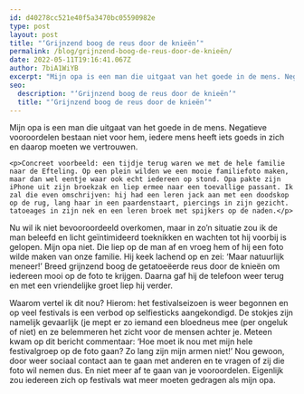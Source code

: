 ```yaml
---
id: d40278cc521e40f5a3470bc05590982e
type: post
layout: post
title: "‘Grijnzend boog de reus door de knieën’"
permalink: /blog/grijnzend-boog-de-reus-door-de-knieën/
date: 2022-05-11T19:16:41.067Z
author: 7biA1WiYB
excerpt: "Mijn opa is een man die uitgaat van het goede in de mens. Negatieve vooroordelen bestaan niet voor hem, iedere mens heeft iets goeds in zich en daarop moeten we vertrouwen.   "
seo:
  description: "‘Grijnzend boog de reus door de knieën’"
  title: "‘Grijnzend boog de reus door de knieën’"
---
```

Mijn opa is een man die uitgaat van het goede in de mens. Negatieve vooroordelen bestaan niet voor hem, iedere mens heeft iets goeds in zich en daarop moeten we vertrouwen.   

    <p>Concreet voorbeeld: een tijdje terug waren we met de hele familie naar de Efteling. Op een plein wilden we een mooie familiefoto maken, maar dan wel eentje waar ook echt iedereen op stond. Opa pakte zijn iPhone uit zijn broekzak en liep ermee naar een toevallige passant. Ik zal die even omschrijven: hij had een leren jack aan met een doodskop op de rug, lang haar in een paardenstaart, piercings in zijn gezicht. tatoeages in zijn nek en een leren broek met spijkers op de naden.</p>
<p>Nu wil ik niet bevooroordeeld overkomen, maar in zo’n situatie zou ik de man beleefd en licht geïntimideerd toeknikken en wachten tot hij voorbij is gelopen. Mijn opa niet. Die liep op de man af en vroeg hem of hij een foto wilde maken van onze familie. Hij keek lachend op en zei: ‘Maar natuurlijk meneer!’ Breed grijnzend boog de getatoeëerde reus door de knieën om iedereen mooi op de foto te krijgen. Daarna gaf hij de telefoon weer terug en met een vriendelijke groet liep hij verder.</p>
<p>Waarom vertel ik dit nou? Hierom: het festivalseizoen is weer begonnen en op veel festivals is een verbod op selfiesticks aangekondigd. De stokjes zijn namelijk gevaarlijk (je mept er zo iemand een bloedneus mee (per ongeluk of niet) en ze belemmeren het zicht voor de mensen achter je. Meteen kwam op dit bericht commentaar: ‘Hoe moet ik nou met mijn hele festivalgroep op de foto gaan? Zo lang zijn mijn armen niet!’ Nou gewoon, door weer sociaal contact aan te gaan met anderen en te vragen of zij die foto wil nemen dus. En niet meer af te gaan van je vooroordelen. Eigenlijk zou iedereen zich op festivals wat meer moeten gedragen als mijn opa.</p>  
